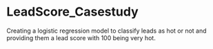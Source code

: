 # LeadScore_Casestudy
Creating a logistic regression model to classify leads as hot or not and providing them a lead score with 100 being very hot.
